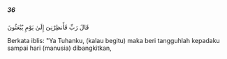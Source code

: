 ##### 36

<span class="ayah">قَالَ رَبِّ فَأَنظِرْنِىٓ إِلَىٰ يَوْمِ يُبْعَثُونَ</span>

<span class="ayah_translation">Berkata iblis: "Ya Tuhanku, (kalau begitu) maka beri tangguhlah kepadaku sampai hari (manusia) dibangkitkan,</span>
